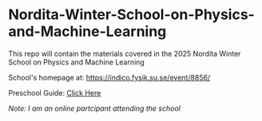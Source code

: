 # Nordita-Winter-School-on-Physics-and-Machine-Learning

This repo will contain the materials covered in the 2025 Nordita Winter School on Physics and Machine Learning

School's homepage at: https://indico.fysik.su.se/event/8856/

Preschool Guide: [Click Here](https://indico.fysik.su.se/event/8856/attachments/5994/7845/Preschool_Material_v1.0.pdf)

_Note: I am an online partcipant attending the school_
